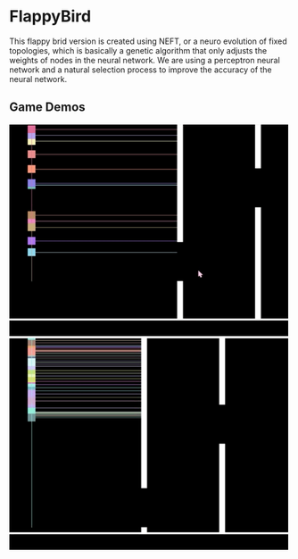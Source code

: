 # FlappyBird

This flappy brid version is created using NEFT, or a neuro evolution of fixed topologies, which is basically a genetic algorithm that only adjusts the weights of nodes in the neural network. We are using a perceptron neural network and a natural selection process to improve the accuracy of the neural network. 

## Game Demos
![til](img/Untitled.gif)
![til](img/many.gif)
